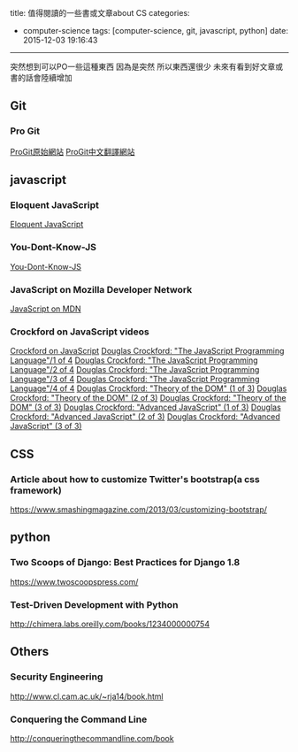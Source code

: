 title: 值得閱讀的一些書或文章about CS
categories:
  - computer-science
tags: [computer-science, git, javascript, python]
date: 2015-12-03 19:16:43
---
突然想到可以PO一些這種東西
因為是突然
所以東西還很少
未來有看到好文章或書的話會陸續增加
<!-- more -->
<!-- toc -->

## Git
### Pro Git
[ProGit原始網站](https://git-scm.com/book)
[ProGit中文翻譯網站](http://iissnan.com/progit/index.zh-tw.html)

## javascript
### Eloquent JavaScript
[Eloquent JavaScript](http://eloquentjavascript.net/)
### You-Dont-Know-JS
[You-Dont-Know-JS](https://github.com/getify/You-Dont-Know-JS)
### JavaScript on Mozilla Developer Network
[JavaScript on MDN](https://developer.mozilla.org/en-US/docs/Web/JavaScript)
### Crockford on JavaScript videos
[Crockford on JavaScript](https://www.youtube.com/playlist?list=PL7664379246A246CB)
[Douglas Crockford: "The JavaScript Programming Language"/1 of 4](http://yui.zenfs.com/theater/crockford-tjpl-1.m4v)
[Douglas Crockford: "The JavaScript Programming Language"/2 of 4](http://yui.zenfs.com/theater/crockford-tjpl-2.m4v)
[Douglas Crockford: "The JavaScript Programming Language"/3 of 4](http://yui.zenfs.com/theater/crockford-tjpl-3.m4v)
[Douglas Crockford: "The JavaScript Programming Language"/4 of 4](http://yui.zenfs.com/theater/crockford-tjpl-4.m4v)
[Douglas Crockford: "Theory of the DOM" (1 of 3)](http://yui.zenfs.com/theater/crockford-domtheory-1.m4v)
[Douglas Crockford: "Theory of the DOM" (2 of 3)](http://yui.zenfs.com/theater/crockford-domtheory-2.m4v)
[Douglas Crockford: "Theory of the DOM" (3 of 3)](http://yui.zenfs.com/theater/crockford-domtheory-3.m4v)
[Douglas Crockford: "Advanced JavaScript" (1 of 3)](http://yui.zenfs.com/theater/crockford-advancedjavascript-1.m4v) 
[Douglas Crockford: "Advanced JavaScript" (2 of 3)](http://yui.zenfs.com/theater/crockford-advancedjavascript-2.m4v) 
[Douglas Crockford: "Advanced JavaScript" (3 of 3)](http://yui.zenfs.com/theater/crockford-advancedjavascript-3.m4v)

## CSS
### Article about how to customize Twitter's bootstrap(a css framework)
https://www.smashingmagazine.com/2013/03/customizing-bootstrap/

## python
### Two Scoops of Django: Best Practices for Django 1.8
https://www.twoscoopspress.com/
### Test-Driven Development with Python
http://chimera.labs.oreilly.com/books/1234000000754


## Others
### Security Engineering
http://www.cl.cam.ac.uk/~rja14/book.html
### Conquering the Command Line
http://conqueringthecommandline.com/book
